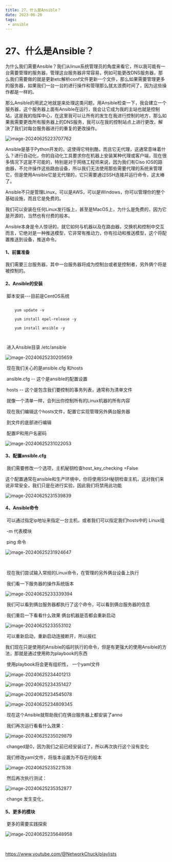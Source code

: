 ```yaml
---
title: 27、什么是Ansible？
date: 2023-06-20
tags: 
 - ansible
---
```






# 27、什么是Ansible？

​		为什么我们需要Ansible？我们从linux系统管理员的角度来看它，所以我可能有一台需要管理的服务器，管理这台服务器非常容易，例如可能更改DNS服务器，那么我们需要做的就是更新etc解析conf文件更新一个文件，那么如果需要管理更多的服务器，如果我们一台一台的进行操作和管理那么就太浪费时间了，因为这些操作都是一样的。

​	那么Ansible的用武之地就是来处理这类问题，用Ansible检查一下，我会建立一个服务器，这个服务器上面有Ansible在运行，我会让它成为我的主站也就是控制站，这是我的指挥中心，在这里我可以让所有的发生在我进行控制的地方，那么如果我需要更改所有服务器上的DNS服务，我可以在我的控制站点上进行更改，解决了我们对每台服务器进行的重复的更改操作。

![image-20240625223707762](./../../../.vuepress/public/images/image-20240625223707762.png)



​		Ansible是基于Python开发的，这使得它特别酷，而且它无代理，这通常意味着什么？进行自动化，你的自动化工具要求你在机器上安装某种代理或客户端，现在很多情况下这是不可能的，特别是对于网络工程师来说，因为我们有Ciso IOS的路由器，不允许操作这些路由设备，所以我们无法使用那些需要代理的系统来管理它，但是使用Ansible它是无代理的，它只需要通过SSH连接并运行命令，这太棒了。



​		Ansible不只是管理Linux，可以是AWS，可以是Windows，你可以管理你的整个基础设施，而且它是免费的。



​		我们可以安装在任何Linux发行版上，甚至是MacOS上，为什么是免费的，因为它是开源的，当然也有付费的般本。

​		Ansible本身是令人惊讶的，就它如何与机器以及在路由器，交换机和控制中交互而言，它绝对是一种推送模型，它非常有推动力，你有拉动和推送模型，这个将配置推送到设备，推送命令。







#### 	1、前置准备

​		我们需要三台服务器，其中一台服务器将成为控制台或者是控制者，另外俩个将是被控制的。



#### 	2、Ansible的安装

​		脚本安装---目前是CentOS系统

```

	yum update -v
	
	yum install epel-release -y
	
	yum install ansible -y
	


```



​		进入Ansible目录 /etc/ansible

![image-20240625230205659](./../../../.vuepress/public/images/image-20240625230205659.png)

​		现在我们关心的是ansible.cfg 和hosts

​		ansible.cfg -- 这个是ansible的配置设置

​		hosts -- 这个是包含我们要控制的事务列表，通常称为清单文件

​				就像一个清单一样，会列出你控制所有的Linux机器的所有内容



​	现在我们编辑这个hosts文件，配置它实现管理另外俩台服务器

​	到文件的底部进行编辑

​			配置IP和用户名密码

![image-20240625231022053](./../../../.vuepress/public/images/image-20240625231022053.png)





#### 	3、配置ansible.cfg

​			我们需要修改一个选项，主机秘钥检查host_key_checking =False

​			这个配置通常在ansible和生产环境中，你将使用SSH秘钥检查主机，这对我们来说非常安全，我们只是在进行实验，因此我们将禁用此功能

![image-20240625231539839](./../../../.vuepress/public/images/image-20240625231539839.png)





#### 	4、Ansible命令

​		可以通过指定ip地址来指定一台主机，或者我们可以指定我们hosts中的 Linux组

​		-m 代表模块

​		ping  命令

![image-20240625231924647](./../../../.vuepress/public/images/image-20240625231924647.png)

​		

​	现在我们尝试输入常规的Linux命令，在管理的另外俩台设备上执行

​		我们看一下服务器的操作系统版本

![image-20240625233339394](./../../../.vuepress/public/images/image-20240625233339394.png)

​	我们可以看到俩台服务器都执行了这个命令，可以看到俩台服务器的信息



​	我们重启一下看看什么效果  俩台机器是否都会重新启动

![image-20240625233553102](./../../../.vuepress/public/images/image-20240625233553102.png)

​		可以重新启动，重新启动连接断开，所以报红



​	我们现在只是使用的Ansible的临时执行的命令，但是有更强大的使用Ansible的方法，那就是通过使用称为playbook的东西

​		使用playbook将会更有组织性， 一个yaml文件

![image-20240625234401213](./../../../.vuepress/public/images/image-20240625234401213.png)

![image-20240625234351427](./../../../.vuepress/public/images/image-20240625234351427.png)



![image-20240625234545078](./../../../.vuepress/public/images/image-20240625234545078.png)



![image-20240625234809345](./../../../.vuepress/public/images/image-20240625234809345.png)

​			现在这个Ansible就帮助我们在俩台服务器上都安装了anno



​	我们再次运行看看什么效果：

![image-20240625235029879](./../../../.vuepress/public/images/image-20240625235029879.png)

​	changed是0，因为我们之前已经安装过了，所以再次执行这个没有变化







​	我们修改yaml文件，将版本设置为不存在的般本

![image-20240625235221538](./../../../.vuepress/public/images/image-20240625235221538.png)



​	然后再次执行测试：

![image-20240625235352877](./../../../.vuepress/public/images/image-20240625235352877.png)

​	change 发生变化，



#### 	5、更多的模块

​			更多的需要实践探索

![image-20240625235648958](./../../../.vuepress/public/images/image-20240625235648958.png)









​		



https://www.youtube.com/@NetworkChuck/playlists



















